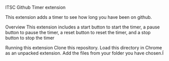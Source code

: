 ITSC Github Timer extension


This extension adds a timer to see how long you have been on github.

Overview
This extension includes a start button to start the timer, a pause button to pause the timer, a reset button to reset the timer, and a stop button to stop the timer

Running this extension
Clone this repository.
Load this directory in Chrome as an unpacked extension.
Add the files from your folder you have chosen.Í
